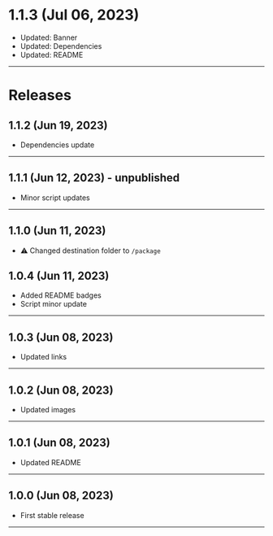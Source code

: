 # 1.1.3 (Jul 06, 2023)

- Updated: Banner
- Updated: Dependencies
- Updated: README

---

# Releases

## 1.1.2 (Jun 19, 2023)

- Dependencies update

---

## 1.1.1 (Jun 12, 2023) - unpublished

- Minor script updates

---

## 1.1.0 (Jun 11, 2023)

- :warning: Changed destination folder to `/package`

## 1.0.4 (Jun 11, 2023)

- Added README badges
- Script minor update

---

## 1.0.3 (Jun 08, 2023)

- Updated links

---

## 1.0.2 (Jun 08, 2023)

- Updated images

---

## 1.0.1 (Jun 08, 2023)

- Updated README

---

## 1.0.0 (Jun 08, 2023)

- First stable release

---
